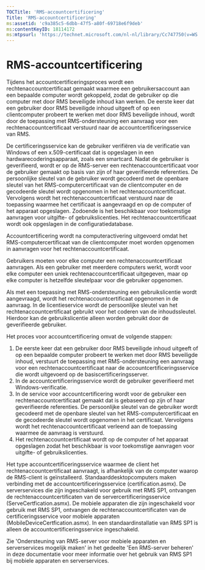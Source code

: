 ```yaml
---
TOCTitle: 'RMS-accountcertificering'
Title: 'RMS-accountcertificering'
ms:assetid: 'c9a385c5-6dbb-47f5-a80f-69718e6f9deb'
ms:contentKeyID: 18114172
ms:mtpsurl: 'https://technet.microsoft.com/nl-nl/library/Cc747750(v=WS.10)'
---
```


RMS-accountcertificering
========================

Tijdens het accountcertificeringsproces wordt een rechtenaccountcertificaat gemaakt waarmee een gebruikersaccount aan een bepaalde computer wordt gekoppeld, zodat de gebruiker op die computer met door RMS beveiligde inhoud kan werken. De eerste keer dat een gebruiker door RMS beveiligde inhoud uitgeeft of op een clientcomputer probeert te werken met door RMS beveiligde inhoud, wordt door de toepassing met RMS-ondersteuning een aanvraag voor een rechtenaccountcertificaat verstuurd naar de accountcertificeringsservice van RMS.

De certificeringsservice kan de gebruiker verifiëren via de verificatie van Windows of een x.509-certificaat dat is opgeslagen in een hardwarecoderingsapparaat, zoals een smartcard. Nadat de gebruiker is geverifieerd, wordt er op de RMS-server een rechtenaccountcertificaat voor de gebruiker gemaakt op basis van zijn of haar geverifieerde referenties. De persoonlijke sleutel van de gebruiker wordt gecodeerd met de openbare sleutel van het RMS-computercertificaat van de clientcomputer en de gecodeerde sleutel wordt opgenomen in het rechtenaccountcertificaat. Vervolgens wordt het rechtenaccountcertificaat verstuurd naar de toepassing waarmee het certificaat is aangevraagd en op de computer of het apparaat opgeslagen. Zodoende is het beschikbaar voor toekomstige aanvragen voor uitgifte- of gebruikslicenties. Het rechtenaccountcertificaat wordt ook opgeslagen in de configuratiedatabase.

Accountcertificering wordt na computeractivering uitgevoerd omdat het RMS-computercertificaat van de clientcomputer moet worden opgenomen in aanvragen voor het rechtenaccountcertificaat.

Gebruikers moeten voor elke computer een rechtenaccountcertificaat aanvragen. Als een gebruiker met meerdere computers werkt, wordt voor elke computer een uniek rechtenaccountcertificaat uitgegeven, maar op elke computer is hetzelfde sleutelpaar voor die gebruiker opgenomen.

Als met een toepassing met RMS-ondersteuning een gebruikslicentie wordt aangevraagd, wordt het rechtenaccountcertificaat opgenomen in de aanvraag. In de licentieservice wordt de persoonlijke sleutel van het rechtenaccountcertificaat gebruikt voor het coderen van de inhoudssleutel. Hierdoor kan de gebruikslicentie alleen worden gebruikt door de geverifieerde gebruiker.

Het proces voor accountcertificering omvat de volgende stappen:

1.  De eerste keer dat een gebruiker door RMS beveiligde inhoud uitgeeft of op een bepaalde computer probeert te werken met door RMS beveiligde inhoud, verstuurt de toepassing met RMS-ondersteuning een aanvraag voor een rechtenaccountcertificaat naar de accountcertificeringsservice die wordt uitgevoerd op de basiscertificeringsserver.
2.  In de accountcertificeringsservice wordt de gebruiker geverifieerd met Windows-verificatie.
3.  In de service voor accountcertificering wordt voor de gebruiker een rechtenaccountcertificaat gemaakt dat is gebaseerd op zijn of haar geverifieerde referenties. De persoonlijke sleutel van de gebruiker wordt gecodeerd met de openbare sleutel van het RMS-computercertificaat en de gecodeerde sleutel wordt opgenomen in het certificaat. Vervolgens wordt het rechtenaccountcertificaat verleend aan de toepassing waarmee de aanvraag is verstuurd.
4.  Het rechtenaccountcertificaat wordt op de computer of het apparaat opgeslagen zodat het beschikbaar is voor toekomstige aanvragen voor uitgifte- of gebruikslicenties.

Het type accountcertificeringsservice waarmee de client het rechtenaccountcertificaat aanvraagt, is afhankelijk van de computer waarop de RMS-client is geïnstalleerd. Standaarddesktopcomputers maken verbinding met de accountcertificeringsservice (certification.asmx). De serverservices die zijn ingeschakeld voor gebruik met RMS SP1, ontvangen de rechtenaccountcertificaten van de servercertificeringsservice (ServeCertfication.asmx). De mobiele apparaten die zijn ingeschakeld voor gebruik met RMS SP1, ontvangen de rechtenaccountcertificaten van de certificeringsservice voor mobiele apparaten (MobileDeviceCertfication.asmx). In een standaardinstallatie van RMS SP1 is alleen de accountcertificeringsservice ingeschakeld.

Zie 'Ondersteuning van RMS-server voor mobiele apparaten en serverservices mogelijk maken' in het gedeelte 'Een RMS-server beheren' in deze documentatie voor meer informatie over het gebruik van RMS SP1 bij mobiele apparaten en serverservices.
